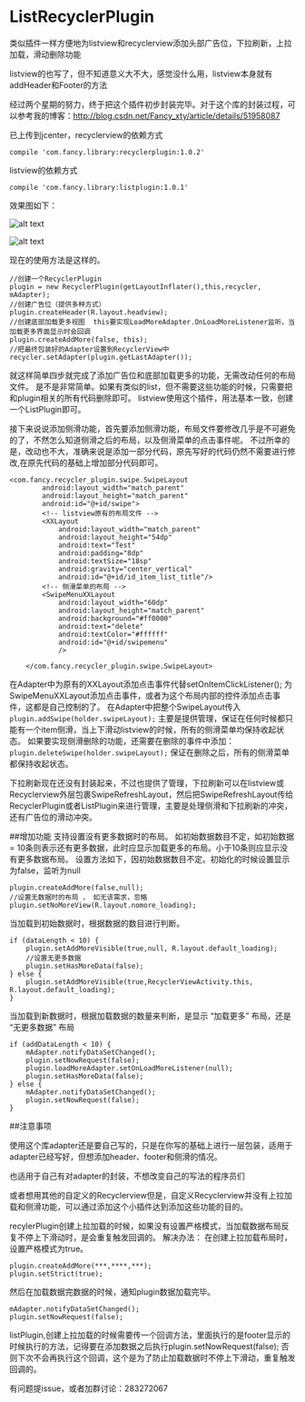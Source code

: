 # ListRecyclerPlugin
类似插件一样方便地为listview和recyclerview添加头部广告位，下拉刷新，上拉加载，滑动删除功能

listview的也写了，但不知道意义大不大，感觉没什么用，listview本身就有addHeader和Footer的方法

经过两个星期的努力，终于把这个插件初步封装完毕。对于这个库的封装过程，可以参考我的博客：http://blog.csdn.net/Fancy_xty/article/details/51958087

已上传到jcenter，recyclerview的依赖方式

`compile 'com.fancy.library:recyclerplugin:1.0.2'`

listview的依赖方式

`compile 'com.fancy.library:listplugin:1.0.1'`


效果图如下：

![alt text](https://github.com/sunflowerseat/ListRecyclerPlugin/blob/master/preview/header.png "Title" )

![alt text](https://github.com/sunflowerseat/ListRecyclerPlugin/blob/master/preview/swipe_loadmore.png "Title")

现在的使用方法是这样的。
```
//创建一个RecyclerPlugin
plugin = new RecyclerPlugin(getLayoutInflater(),this,recycler, mAdapter);
//创建广告位（提供多种方式）
plugin.createHeader(R.layout.headview);
//创建底部加载更多视图  this要实现LoadMoreAdapter.OnLoadMoreListener监听，当加载更多界面显示时会回调  
plugin.createAddMore(false, this);
//把最终包装好的Adapter设置到RecyclerView中
recycler.setAdapter(plugin.getLastAdapter());

```
就这样简单四步就完成了添加广告位和底部加载更多的功能，无需改动任何的布局文件。
是不是非常简单。如果有类似的list，但不需要这些功能的时候，只需要把和plugin相关的所有代码删除即可。
listview使用这个插件，用法基本一致，创建一个ListPlugin即可。




接下来说说添加侧滑功能，首先要添加侧滑功能，布局文件要修改几乎是不可避免的了，不然怎么知道侧滑之后的布局，以及侧滑菜单的点击事件呢。
不过所幸的是，改动也不大，准确来说是添加一部分代码，原先写好的代码仍然不需要进行修改,在原先代码的基础上增加部分代码即可。
```
<com.fancy.recycler_plugin.swipe.SwipeLayout
        android:layout_width="match_parent"
        android:layout_height="match_parent"
        android:id="@+id/swipe">
        <!-- listview原有的布局文件 -->
        <XXLayout
            android:layout_width="match_parent"
            android:layout_height="54dp"
            android:text="Test"
            android:padding="8dp"
            android:textSize="18sp"
            android:gravity="center_vertical"
            android:id="@+id/id_item_list_title"/>
        <!-- 侧滑菜单的布局 -->
        <SwipeMenuXXLayout
            android:layout_width="60dp"
            android:layout_height="match_parent"
            android:background="#ff0000"
            android:text="delete"
            android:textColor="#ffffff"
            android:id="@+id/swipemenu"
            />

    </com.fancy.recycler_plugin.swipe.SwipeLayout>
```
在Adapter中为原有的XXLayout添加点击事件代替setOnItemClickListener();
为SwipeMenuXXLayout添加点击事件，或者为这个布局内部的控件添加点击事件，这都是自己控制的了。
在Adapter中把整个SwipeLayout传入`plugin.addSwipe(holder.swipeLayout);`
主要是提供管理，保证在任何时候都只能有一个item侧滑，当上下滑动listview的时候，所有的侧滑菜单均保持收起状态。
如果要实现侧滑删除的功能，还需要在删除的事件中添加：
`plugin.deleteSwipe(holder.swipeLayout);`
保证在删除之后，所有的侧滑菜单都保持收起状态。

下拉刷新现在还没有封装起来，不过也提供了管理，下拉刷新可以在listview或Recyclerview外层包裹SwipeRefreshLayout，然后把SwipeRefreshLayout传给RecyclerPlugin或者ListPlugin来进行管理，主要是处理侧滑和下拉刷新的冲突，还有广告位的滑动冲突。

##增加功能
支持设置没有更多数据时的布局。
如初始数据数目不定，如初始数据 = 10条则表示还有更多数据，此时应显示加载更多的布局。小于10条则应显示没有更多数据布局。
设置方法如下，因初始数据数目不定。初始化的时候设置显示为false，监听为null
```
plugin.createAddMore(false,null);
//设置无数据时的布局 ， 如无该需求，忽略
plugin.setNoMoreView(R.layout.nomore_loading);
```
当加载到初始数据时，根据数据的数目进行判断。
```
if (dataLength < 10) {
    plugin.setAddMoreVisible(true,null, R.layout.default_loading);
    //设置无更多数据
    plugin.setHasMoreData(false);
} else {
    plugin.setAddMoreVisible(true,RecyclerViewActivity.this, R.layout.default_loading);
}
```

当加载到新数据时，根据加载数据的数量来判断，是显示 “加载更多” 布局，还是 “无更多数据” 布局
```
if (addDataLength < 10) {
    mAdapter.notifyDataSetChanged();
    plugin.setNowRequest(false);
    plugin.loadMoreAdapter.setOnLoadMoreListener(null);
    plugin.setHasMoreData(false);
} else {
    mAdapter.notifyDataSetChanged();
    plugin.setNowRequest(false);
}
```


##注意事项

使用这个库adapter还是要自己写的，只是在你写的基础上进行一层包装，适用于adapter已经写好，但想添加header、footer和侧滑的情况。

也适用于自己有对adapter的封装，不想改变自己的写法的程序员们

或者想用其他的自定义的Recyclerview但是，自定义Recyclerview并没有上拉加载和侧滑功能，可以通过添加这个小插件达到添加这些功能的目的。




recylerPlugin创建上拉加载的时候，如果没有设置严格模式，当加载数据布局反复不停上下滑动时，是会重复触发回调的。
解决办法：
在创建上拉加载布局时，设置严格模式为true。
```
plugin.createAddMore(***,****,***);
plugin.setStrict(true);
```
然后在加载数据完数据的时候，通知plugin数据加载完毕。
```
mAdapter.notifyDataSetChanged();
plugin.setNowRequest(false);
```

listPlugin,创建上拉加载的时候需要传一个回调方法，里面执行的是footer显示的时候执行的方法，记得要在添加数据之后执行plugin.setNowRequest(false);
否则下次不会再执行这个回调，这个是为了防止加载数据时不停上下滑动，重复触发回调的。

有问题提issue，或者加群讨论：283272067
